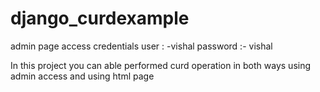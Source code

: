 # django_curdexample

admin page access credentials
user : -vishal
password :- vishal

In this project you can able performed curd operation in both ways using admin access and using html page
